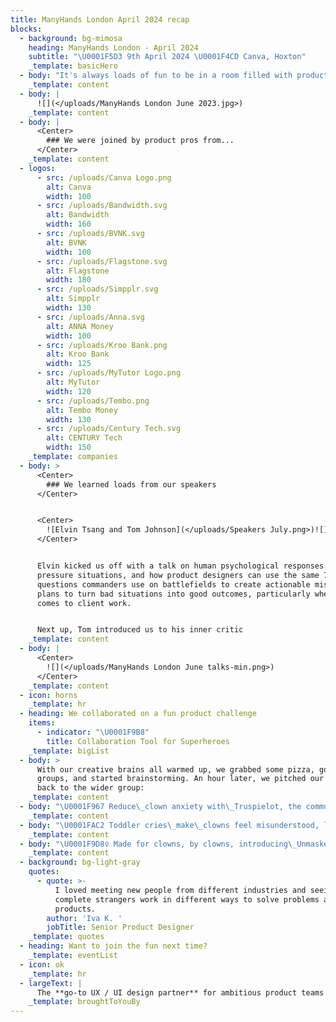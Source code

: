 ```yaml
---
title: ManyHands London April 2024 recap
blocks:
  - background: bg-mimosa
    heading: ManyHands London - April 2024
    subtitle: "\U0001F5D3️ 9th April 2024 \U0001F4CD Canva, Hoxton"
    _template: basicHero
  - body: "It's always loads of fun to be in a room filled with product pros to work on a fictional brief. We're constantly blown away by the creativity and camaraderie that people bring to our silly product challenges.\n\nMassive thank you to everyone who came along to our April event. \U0001F64C\n"
    _template: content
  - body: |
      ![](</uploads/ManyHands London June 2023.jpg>)
    _template: content
  - body: |
      <Center>
        ### We were joined by product pros from...
      </Center>
    _template: content
  - logos:
      - src: /uploads/Canva Logo.png
        alt: Canva
        width: 100
      - src: /uploads/Bandwidth.svg
        alt: Bandwidth
        width: 160
      - src: /uploads/BVNK.svg
        alt: BVNK
        width: 100
      - src: /uploads/Flagstone.svg
        alt: Flagstone
        width: 180
      - src: /uploads/Simpplr.svg
        alt: Simpplr
        width: 130
      - src: /uploads/Anna.svg
        alt: ANNA Money
        width: 100
      - src: /uploads/Kroo Bank.png
        alt: Kroo Bank
        width: 125
      - src: /uploads/MyTutor Logo.png
        alt: MyTutor
        width: 120
      - src: /uploads/Tembo.png
        alt: Tembo Money
        width: 130
      - src: /uploads/Century Tech.svg
        alt: CENTURY Tech
        width: 150
    _template: companies
  - body: >
      <Center>
        ### We learned loads from our speakers
      </Center>


      <Center>
        ![Elvin Tsang and Tom Johnson](</uploads/Speakers July.png>)![]()
      </Center>


      Elvin kicked us off with a talk on human psychological responses to high
      pressure situations, and how product designers can use the same 7
      questions commanders use on battlefields to create actionable mission
      plans to turn bad situations into good outcomes, particularly when it
      comes to client work.


      Next up, Tom introduced us to his inner critic
    _template: content
  - body: |
      <Center>
        ![](</uploads/ManyHands London June talks-min.png>)
      </Center>
    _template: content
  - icon: horns
    _template: hr
  - heading: We collaborated on a fun product challenge
    items:
      - indicator: "\U0001F9B8"
        title: Collaboration Tool for Superheroes
    _template: bigList
  - body: >
      With our creative brains all warmed up, we grabbed some pizza, got into
      groups, and started brainstorming. An hour later, we pitched our ideas
      back to the wider group:
    _template: content
  - body: "\U0001F967 Reduce\_clown anxiety with\_Truspielot, the community app to help fellow clowns protect themselves\_from unexpected pies to the face. \"The pie is coming, are you ready?\"\_\n"
    _template: content
  - body: "\U0001FAC2 Toddler cries\_make\_clowns feel misunderstood, leading them to become villains -\_protect Clown mental health with\_Circus, a safe space of\_community, therapy and\_coaching.\n"
    _template: content
  - body: "\U0001F9D8‍♀️ Made for clowns, by clowns, introducing\_Unmasked,\_a reddit style support group for when clowns step off the stage. Unwind & debrief\_with\_fellow verified clowns.\n"
    _template: content
  - background: bg-light-gray
    quotes:
      - quote: >-
          I loved meeting new people from different industries and seeing how
          complete strangers work in different ways to solve problems and create
          products. 
        author: 'Iva K. '
        jobTitle: Senior Product Designer
    _template: quotes
  - heading: Want to join the fun next time?
    _template: eventList
  - icon: ok
    _template: hr
  - largeText: |
      The **go-to UX / UI design partner** for ambitious product teams
    _template: broughtToYouBy
---
```


